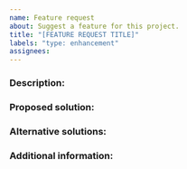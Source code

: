 ```yaml
---
name: Feature request
about: Suggest a feature for this project.
title: "[FEATURE REQUEST TITLE]"
labels: "type: enhancement"
assignees:
---
```


### Description:

<!-- Is your feature request related to a problem? Please write a clear and concise description of what the problem is. For example: I'm always frustrated when [...] -->

### Proposed solution:

<!--- A clear and concise description of what you want to happen. -->

### Alternative solutions:

<!--- If applicable, add a clear and concise description of any alternative solutions or features you've considered. Otherwise ignore and remove this section from the feature request report. -->

### Additional information:

<!--- If applicable, add any other information about the problem here. Otherwise ignore and remove this section from the feature request report. -->

